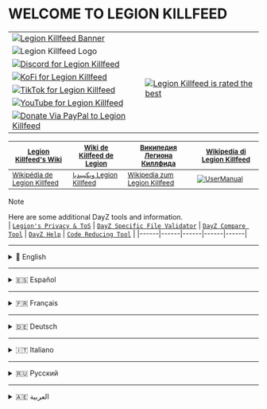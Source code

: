 # WELCOME TO LEGION KILLFEED

<table>
  <tr>
    <td colspan="2">
      <a href="https://killfeed.co/"><img src="https://killfeed.co/a/i/lkb.png" alt="Legion Killfeed Banner"></a>
    </td>
  </tr>
  <tr>
    <td><img src="https://killfeed.co/a/i/LK.gif" alt="Legion Killfeed Logo"></td>
    <td rowspan="6"><a href="https://www.trustpilot.com/review/killfeed.co"><img src="https://i.ibb.co/VYG3WVvg/Legion-Best.png" alt="Legion Killfeed is rated the best"></a></td>
  </tr>
  <tr>
    <td><a href="https://discord.gg/LegionKillfeed"><img src="https://killfeed.co/a/gh/LegionCord.png" alt="Discord for Legion Killfeed"></a></td>
  </tr>
  <tr>
    <td><a href="https://ko-fi.com/LegionKillfeed"><img src="https://killfeed.co/a/gh/LegionFi.png" alt="KoFi for Legion Killfeed"></a></td>
  </tr>
  <tr>
    <td><a href="https://www.tiktok.com/@legionkillfeed"><img src="https://killfeed.co/a/gh/LegionTok.png" alt="TikTok for Legion Killfeed"></a></td>
  </tr>
  <tr>
    <td><a href="https://youtube.com/@LegionKillfeed"><img src="https://killfeed.co/a/gh/LegionTube.png" alt="YouTube for Legion Killfeed"></a></td>
  </tr>
  <tr>
    <td><a href="https://PayPal.Me/CoderSoul"><img src="https://killfeed.co/a/gh/LegionPay.png" alt="Donate Via PayPal to Legion Killfeed"></a></td>
  </tr>
</table> 

| <sub>[Legion Killfeed's Wiki](https://github.com/LegionKillfeed/LegionKillfeed/wiki/Home)</sub> | <sub>[Wiki de Killfeed de Legion](https://github.com/LegionKillfeed/LegionKillfeed/wiki/Home)</sub> | <sub>[Википедия Легиона Киллфида](https://github.com/LegionKillfeed/LegionKillfeed/wiki/Home)</sub> | <sub>[Wikipedia di Legion Killfeed](https://github.com/LegionKillfeed/LegionKillfeed/wiki/Home)</sub> |
|------|------|------|------|
| <sub>[Wikipédia de Legion Killfeed](https://github.com/LegionKillfeed/LegionKillfeed/wiki/Home)</sub> | <sub>[ويكيبيديا Legion Killfeed](https://github.com/LegionKillfeed/LegionKillfeed/wiki/Home)</sub> | <sub>[Wikipedia zum Legion Killfeed](https://github.com/LegionKillfeed/LegionKillfeed/wiki/Home)</sub> | <sub>[![UserManual](https://i.ibb.co/XZ2NDXqg/User-Manual-Icon.png)](https://github.com/LegionKillfeed/LegionKillfeed/wiki/Home)</sub> |

> [!NOTE]
> Here are some additional DayZ tools and information.  
>  | [`Legion's Privacy & ToS`](https://killfeed.co/legal "Click to open Legion's Website") | [`DayZ Specific File Validator`](https://dayz.modding.click/file-validator "Click to view the dayz specific file validator") |  [`DayZ Compare Tool`](https://killfeed.co/dayz/compare-files "Click to jump to Dayz Compare Tool") | [`DayZ Help`](https://killfeed.co/dayz "Click to go to Legion's website") | [`Code Reducing Tool`](https://modding.click/code-reducer) |
> |------|------|------|------|------|

---

<details>
<summary>
📌 English
</summary>

- [Getting Started](https://github.com/LegionKillfeed/LegionKillfeed/wiki/English/#getting-started)
- [How to Set Up the Bot](https://github.com/LegionKillfeed/LegionKillfeed/wiki/English/#how-to-setup-bot)
- [FAQs & Tips](https://github.com/LegionKillfeed/LegionKillfeed/wiki/English/#faqs)
- [Bot Invite](https://discord.com/oauth2/authorize?client_id=1122337769008680971)
- [Commands](https://github.com/LegionKillfeed/LegionKillfeed/wiki/English/#commands)
  - [Subscriber Only](https://github.com/LegionKillfeed/LegionKillfeed/wiki/English/#subscriber-only)
  - [Setup](https://github.com/LegionKillfeed/LegionKillfeed/wiki/English/#subscriber-setup)
  - [Additional Settings](https://github.com/LegionKillfeed/LegionKillfeed/wiki/English/#subscriber-additional)
  - [Admin](https://github.com/LegionKillfeed/LegionKillfeed/wiki//#admin)
  - [Killfeed Settings](https://github.com/LegionKillfeed/LegionKillfeed/wiki/English/#killfeed-settings)
  - [Server Styling](https://github.com/LegionKillfeed/LegionKillfeed/wiki/English/#server-styling)
  - [Server Naming](https://github.com/LegionKillfeed/LegionKillfeed/wiki/English/#server-naming)
  - [Scheduler](https://github.com/LegionKillfeed/LegionKillfeed/wiki/English/#scheduler)
  - [PVE Auto Ban](https://github.com/LegionKillfeed/LegionKillfeed/wiki/English/#pve-autoban)
  - [Shoppi Config](https://github.com/LegionKillfeed/LegionKillfeed/wiki/English/#shoppi-config)
  - [Types.xml Editing](https://github.com/LegionKillfeed/LegionKillfeed/wiki/English/#types-editing)
  - [Staff](https://github.com/LegionKillfeed/LegionKillfeed/wiki/English/#staff)
  - [Economy](https://github.com/LegionKillfeed/LegionKillfeed/wiki/English/#economy)
  - [File Editing](https://github.com/LegionKillfeed/LegionKillfeed/wiki/English/#file-editing)

</details>

---

<details>
<summary>
🇪🇸 Español
</summary>
  
- [Primeros Pasos](https://github.com/LegionKillfeed/LegionKillfeed/wiki/Spanish/#getting-started)
- [Cómo Configurar el Bot](https://github.com/LegionKillfeed/LegionKillfeed/wiki/Spanish/#how-to-setup-bot)
- [Preguntas Frecuentes](https://github.com/LegionKillfeed/LegionKillfeed/wiki/Spanish/#faqs)
- [Bot Invite](https://discord.com/oauth2/authorize?client_id=1122337769008680971)
- [Comandos](https://github.com/LegionKillfeed/LegionKillfeed/wiki/Spanish/#commands)
  - [Solo para Suscriptores](https://github.com/LegionKillfeed/LegionKillfeed/wiki/Spanish/#subscriber-only)
  - [Configuración](https://github.com/LegionKillfeed/LegionKillfeed/wiki/Spanish/#subscriber-setup)
  - [Ajustes Adicionales](https://github.com/LegionKillfeed/LegionKillfeed/wiki/Spanish/#subscriber-additional)
  - [Administrador](https://github.com/LegionKillfeed/LegionKillfeed/wiki/Spanish/#admin)
  - [Configuración de Killfeed](https://github.com/LegionKillfeed/LegionKillfeed/wiki/Spanish/#killfeed-settings)
  - [Estilo del Servidor](https://github.com/LegionKillfeed/LegionKillfeed/wiki/Spanish/#server-styling)
  - [Opciones de Renombrado](https://github.com/LegionKillfeed/LegionKillfeed/wiki/Spanish/#server-naming)
  - [Programador](https://github.com/LegionKillfeed/LegionKillfeed/wiki/Spanish/#scheduler)
  - [Baneo Automático](https://github.com/LegionKillfeed/LegionKillfeed/wiki/Spanish/#pve-autoban)
  - [Shoppi Config](https://github.com/LegionKillfeed/LegionKillfeed/wiki/Spanish/#shoppi-config)
  - [Edición Types.xml](https://github.com/LegionKillfeed/LegionKillfeed/wiki/Spanish/#types-editing)
  - [Staff](https://github.com/LegionKillfeed/LegionKillfeed/wiki/Spanish/#staff)
  - [Economía](https://github.com/LegionKillfeed/LegionKillfeed/wiki/Spanish/#economy)
  - [Edición de Archivos](https://github.com/LegionKillfeed/LegionKillfeed/wiki/Spanish/#file-editing)

</details>

---

<details>
<summary>
🇫🇷 Français
</summary>
  
- [Mise en Route](https://github.com/LegionKillfeed/LegionKillfeed/wiki/French/#getting-started)
- [Comment Configurer le Bot](https://github.com/LegionKillfeed/LegionKillfeed/wiki/French/#how-to-setup-bot)
- [FAQ & Conseils](https://github.com/LegionKillfeed/LegionKillfeed/wiki/French/#faqs)
- [Bot Invite](https://discord.com/oauth2/authorize?client_id=1122337769008680971)
- [Commandes](https://github.com/LegionKillfeed/LegionKillfeed/wiki/French/#commands)
  - [Réservé aux Abonnés](https://github.com/LegionKillfeed/LegionKillfeed/wiki/French/#subscriber-only)
  - [Mise en Place](https://github.com/LegionKillfeed/LegionKillfeed/wiki/French/#subscriber-setup)
  - [Paramètres Supplémentaires](https://github.com/LegionKillfeed/LegionKillfeed/wiki/French/#subscriber-additional)
  - [Administrateur](https://github.com/LegionKillfeed/LegionKillfeed/wiki/French/#admin)
  - [Paramètres Killfeed](https://github.com/LegionKillfeed/LegionKillfeed/wiki/French/#killfeed-settings)
  - [Personnalisation du Serveur](https://github.com/LegionKillfeed/LegionKillfeed/wiki/French/#server-styling)
  - [Options de Renommage](https://github.com/LegionKillfeed/LegionKillfeed/wiki/French/#server-naming)
  - [Planificateur](https://github.com/LegionKillfeed/LegionKillfeed/wiki/French/#scheduler)
  - [Ban Automatique](https://github.com/LegionKillfeed/LegionKillfeed/wiki/French/#pve-autoban)
  - [Configuration Shoppi](https://github.com/LegionKillfeed/LegionKillfeed/wiki/French/#shoppi-config)
  - [Édition Types.xml](https://github.com/LegionKillfeed/LegionKillfeed/wiki/French/#types-editing)
  - [Staff](https://github.com/LegionKillfeed/LegionKillfeed/wiki/French/#staff)
  - [Économie](https://github.com/LegionKillfeed/LegionKillfeed/wiki/French/#economy)
  - [Édition de Fichiers](https://github.com/LegionKillfeed/LegionKillfeed/wiki/French/#file-editing)

</details>

---

<details>
<summary>
🇩🇪 Deutsch
</summary>
  
- [Erste Schritte](https://github.com/LegionKillfeed/LegionKillfeed/wiki/German/#getting-started)
- [So Richten Sie den Bot ein](https://github.com/LegionKillfeed/LegionKillfeed/wiki/German/#how-to-setup-bot)
- [FAQ & Tipps](https://github.com/LegionKillfeed/LegionKillfeed/wiki/German/#faqs)
- [Bot Einladung](https://discord.com/oauth2/authorize?client_id=1122337769008680971)
- [Befehle](https://github.com/LegionKillfeed/LegionKillfeed/wiki/German/#commands)
  - [Nur für Abonnenten](https://github.com/LegionKillfeed/LegionKillfeed/wiki/German/#subscriber-only)
  - [Einrichtung](https://github.com/LegionKillfeed/LegionKillfeed/wiki/German/#subscriber-setup)
  - [Zusätzliche Einstellungen](https://github.com/LegionKillfeed/LegionKillfeed/wiki/German/#subscriber-additional)
  - [Administrator](https://github.com/LegionKillfeed/LegionKillfeed/wiki/German/#admin)
  - [Killfeed Einstellungen](https://github.com/LegionKillfeed/LegionKillfeed/wiki/German/#killfeed-settings)
  - [Server-Styling](https://github.com/LegionKillfeed/LegionKillfeed/wiki/German/#server-styling)
  - [Umbenennungsoptionen](https://github.com/LegionKillfeed/LegionKillfeed/wiki/German/#server-naming)
  - [Scheduler](https://github.com/LegionKillfeed/LegionKillfeed/wiki/German/#scheduler)
  - [Automatisches Bannen](https://github.com/LegionKillfeed/LegionKillfeed/wiki/German/#pve-autoban)
  - [Shoppi Konfiguration](https://github.com/LegionKillfeed/LegionKillfeed/wiki/German/#shoppi-config)
  - [Bearbeitung Types.xml](https://github.com/LegionKillfeed/LegionKillfeed/wiki/German/#types-editing)
  - [Staff](https://github.com/LegionKillfeed/LegionKillfeed/wiki/German/#staff)
  - [Wirtschaft](https://github.com/LegionKillfeed/LegionKillfeed/wiki/German/#economy)
  - [Dateibearbeitung](https://github.com/LegionKillfeed/LegionKillfeed/wiki/German/#file-editing)
    
</details>

---

<details>
<summary>
🇮🇹 Italiano
</summary>

- [Per Iniziare](https://github.com/LegionKillfeed/LegionKillfeed/wiki/Italian/#getting-started)
- [Come Configurare il Bot](https://github.com/LegionKillfeed/LegionKillfeed/wiki/Italian/#how-to-setup-bot)
- [Domande Frequenti](https://github.com/LegionKillfeed/LegionKillfeed/wiki/Italian/#faqs)
- [Bot Invite](https://discord.com/oauth2/authorize?client_id=1122337769008680971)
- [Comandi](https://github.com/LegionKillfeed/LegionKillfeed/wiki/Italian/#commands)
  - [Solo per Abbonati](https://github.com/LegionKillfeed/LegionKillfeed/wiki/Italian/#subscriber-only)
  - [Impostazioni](https://github.com/LegionKillfeed/LegionKillfeed/wiki/Italian/#subscriber-setup)
  - [Impostazioni Aggiuntive](https://github.com/LegionKillfeed/LegionKillfeed/wiki/Italian/#subscriber-additional)
  - [Amministratore](https://github.com/LegionKillfeed/LegionKillfeed/wiki/Italian/#admin)
  - [Impostazioni Killfeed](https://github.com/LegionKillfeed/LegionKillfeed/wiki/Italian/#killfeed-settings)
  - [Stile del Server](https://github.com/LegionKillfeed/LegionKillfeed/wiki/Italian/#server-styling)
  - [Opzioni di Rinomina](https://github.com/LegionKillfeed/LegionKillfeed/wiki/Italian/#server-naming)
  - [Pianificatore](https://github.com/LegionKillfeed/LegionKillfeed/wiki/Italian/#scheduler)
  - [Ban Automatico](https://github.com/LegionKillfeed/LegionKillfeed/wiki/Italian/#pve-autoban)
  - [Configurazione Shoppi](https://github.com/LegionKillfeed/LegionKillfeed/wiki/Italian/#shoppi-config)
  - [Modifica Types.xml](https://github.com/LegionKillfeed/LegionKillfeed/wiki/Italian/#types-editing)
  - [Staff](https://github.com/LegionKillfeed/LegionKillfeed/wiki/Italian/#staff)
  - [Economia](https://github.com/LegionKillfeed/LegionKillfeed/wiki/Italian/#economy)
  - [Modifica File](https://github.com/LegionKillfeed/LegionKillfeed/wiki/Italian/#file-editing)

</details>

---

<details>
<summary>
🇷🇺 Русский
</summary>

- [Начало Работы](https://github.com/LegionKillfeed/LegionKillfeed/wiki/Russian/#getting-started)
- [Как Настроить Бота](https://github.com/LegionKillfeed/LegionKillfeed/wiki/Russian/#how-to-setup-bot)
- [Часто Задаваемые Вопросы](https://github.com/LegionKillfeed/LegionKillfeed/wiki/Russian/#faqs)
- [Пригласить Бота](https://discord.com/oauth2/authorize?client_id=1122337769008680971)
- [Команды](https://github.com/LegionKillfeed/LegionKillfeed/wiki/Russian/#commands)
  - [Только для Подписчиков](https://github.com/LegionKillfeed/LegionKillfeed/wiki/Russian/#subscriber-only)
  - [Настройка](https://github.com/LegionKillfeed/LegionKillfeed/wiki/Russian/#subscriber-setup)
  - [Дополнительные Настройки](https://github.com/LegionKillfeed/LegionKillfeed/wiki/Russian/#subscriber-additional)
  - [Администратор](https://github.com/LegionKillfeed/LegionKillfeed/wiki/Russian/#admin)
  - [Настройки Killfeed](https://github.com/LegionKillfeed/LegionKillfeed/wiki/Russian/#killfeed-settings)
  - [Стилизация Сервера](https://github.com/LegionKillfeed/LegionKillfeed/wiki/Russian/#server-styling)
  - [Переименование](https://github.com/LegionKillfeed/LegionKillfeed/wiki/Russian/#server-naming)
  - [Планировщик](https://github.com/LegionKillfeed/LegionKillfeed/wiki/Russian/#scheduler)
  - [Автобан](https://github.com/LegionKillfeed/LegionKillfeed/wiki/Russian/#pve-autoban)
  - [Конфигурация Shoppi](https://github.com/LegionKillfeed/LegionKillfeed/wiki/Russian/#shoppi-config)
  - [Редактирование Types.xml](https://github.com/LegionKillfeed/LegionKillfeed/wiki/Russian/#types-editing)
  - [Персонал](https://github.com/LegionKillfeed/LegionKillfeed/wiki/Russian/#staff)
  - [Экономика](https://github.com/LegionKillfeed/LegionKillfeed/wiki/Russian/#economy)
  - [Редактирование Файлов](https://github.com/LegionKillfeed/LegionKillfeed/wiki/Russian/#file-editing)

</details>

---

<details>
<summary>
🇦🇪 العربية
</summary>

- [البدء](https://github.com/LegionKillfeed/LegionKillfeed/wiki/Arabic/#getting-started)
- [كيفية إعداد الروبوت](https://github.com/LegionKillfeed/LegionKillfeed/wiki/Arabic/#how-to-setup-bot)
- [الأسئلة الشائعة](https://github.com/LegionKillfeed/LegionKillfeed/wiki/Arabic/#faqs)
- [دعوة البوت](https://discord.com/oauth2/authorize?client_id=1122337769008680971)
- [الأوامر](https://github.com/LegionKillfeed/LegionKillfeed/wiki/Arabic/#commands)
  - [المشتركون فقط](https://github.com/LegionKillfeed/LegionKillfeed/wiki/Arabic/#subscriber-only)
  - [الإعداد](https://github.com/LegionKillfeed/LegionKillfeed/wiki/Arabic/#subscriber-setup)
  - [إعدادات إضافية](https://github.com/LegionKillfeed/LegionKillfeed/wiki/Arabic/#subscriber-additional)
  - [المسؤول](https://github.com/LegionKillfeed/LegionKillfeed/wiki/Arabic/#admin)
  - [إعدادات Killfeed](https://github.com/LegionKillfeed/LegionKillfeed/wiki/Arabic/#killfeed-settings)
  - [تصميم الخادم](https://github.com/LegionKillfeed/LegionKillfeed/wiki/Arabic/#server-styling)
  - [إعادة التسمية](https://github.com/LegionKillfeed/LegionKillfeed/wiki/Arabic/#server-naming)
  - [الجدولة](https://github.com/LegionKillfeed/LegionKillfeed/wiki/Arabic/#scheduler)
  - [حظر تلقائي](https://github.com/LegionKillfeed/LegionKillfeed/wiki/Arabic/#pve-autoban)
  - [إعدادات Shoppi](https://github.com/LegionKillfeed/LegionKillfeed/wiki/Arabic/#shoppi-config)
  - [تحرير Types.xml](https://github.com/LegionKillfeed/LegionKillfeed/wiki/Arabic/#types-editing)
  - [الموظفون](https://github.com/LegionKillfeed/LegionKillfeed/wiki/Arabic/#staff)
  - [الاقتصاد](https://github.com/LegionKillfeed/LegionKillfeed/wiki/Arabic/#economy)
  - [تحرير الملفات](https://github.com/LegionKillfeed/LegionKillfeed/wiki/Arabic/#file-editing)

</details>

